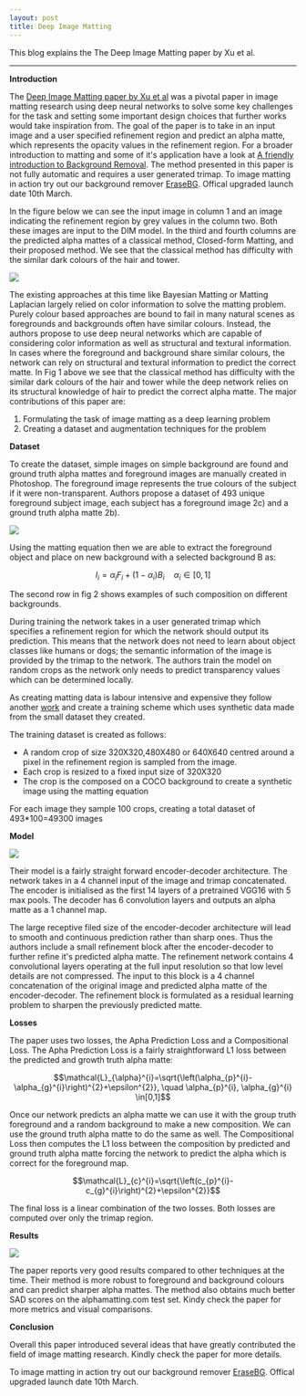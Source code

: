 ```yaml
---
layout: post
title: Deep Image Matting
---
```

This blog explains the The Deep Image Matting paper by Xu et al. 

---

**Introduction**

The [Deep Image Matting paper by Xu et al](https://arxiv.org/abs/1703.03872) was a pivotal paper in image matting research using deep neural networks to  solve some key challenges for the task and setting some important design choices that further works would take inspiration from. The goal of the paper is to take in an input image and a user specified refinement region and predict an alpha matte, which represents the opacity values in the refinement region. For a broader introduction to matting and some of it's application have a look at [A friendly introduction to Background Removal](https://bluesky314.github.io/bgremoval/). The method presented in this paper is not fully automatic and requires a user generated trimap. To image matting in action try out our background remover [EraseBG](erase.bg). Offical upgraded launch date 10th March.


In the figure below we can see the input image in column 1 and an image indicating the refinement region by grey values in the column two. Both these images are input to the DIM model. In the third and fourth columns are the predicted alpha mattes of a classical method, Closed-form Matting, and their proposed method. We see that the classical method has difficulty with the similar dark colours of the hair and tower. 

<img src="https://github.com/bluesky314/bluesky314.github.io/blob/master/images/DIM/DIMIntro.jpg?raw=true" >

The existing approaches at this time like Bayesian Matting or Matting Laplacian largely relied on color information to solve the matting problem. Purely colour based approaches are bound to fail in many natural scenes as foregrounds and backgrounds often have similar colours. Instead, the authors propose to use deep neural networks which are capable of considering color information as well as structural and textural information. In cases where the foreground and background share similar colours, the network can rely on structural and textural information to predict the correct matte. In Fig 1 above we see that the classical method has difficulty with the similar dark colours of the hair and tower while the deep network relies on its structural knowledge of hair to predict the correct alpha matte. The major contributions of this paper are:
1. Formulating the task of image matting as a deep learning problem
2. Creating a dataset and augmentation techniques for the problem


**Dataset**

To create the dataset, simple images on simple background are found and ground truth alpha mattes and foreground images are manually created in Photoshop. The foreground image represents the true colours of the subject if it were non-transparent. Authors propose a dataset of 493 unique foreground subject image, each subject has a foreground image 2c) and a ground truth alpha matte 2b).

<img src="https://github.com/bluesky314/bluesky314.github.io/blob/master/images/DIM/DIMData.jpg?raw=true" >

Using the matting equation then we are able to extract the foreground object and place on new background with a selected background B as:

$$I_{i}=\alpha_{i} F_{i}+\left(1-\alpha_{i}\right) B_{i} \quad \alpha_{i} \in[0,1]$$

The second row in fig 2 shows examples of such composition on different backgrounds. 

During training the network takes in a user generated trimap which specifies a refinement region for which the network should output its prediction. This means that the network does not need to learn about object classes like humans or dogs; the semantic information of the image is provided by the trimap to the network. The authors train the model on random crops as the network only needs to predict transparency values which can be determined locally. 

As creating matting data is labour intensive and expensive they follow another [work](https://link.springer.com/chapter/10.1007/978-3-642-33783-3_44) and create a training scheme which uses synthetic data made from the small dataset they created.

The training dataset is created as follows:
* A random crop of size 320X320,480X480 or 640X640 centred around a pixel in the refinement region is sampled from the image.
* Each crop is resized to a fixed input size of 320X320
* The crop is the composed on a COCO background to create a synthetic image using the matting equation

For each image they sample 100 crops, creating a total dataset of 493*100=49300 images

**Model**

<img src="https://github.com/bluesky314/bluesky314.github.io/blob/master/images/DIM/DIMModel.jpg?raw=true" >


Their model is a fairly straight forward encoder-decoder architecture. The network takes in a 4 channel input of the image and trimap concatenated. The encoder is initialised as the first 14 layers of a pretrained VGG16 with 5 max pools. The decoder has 6 convolution layers and outputs an alpha matte as a 1 channel map.

The large receptive filed size of the encoder-decoder architecture will lead to smooth and continuous prediction rather than sharp ones. Thus the authors include a small refinement block after the encoder-decoder to further refine it's predicted alpha matte. The refinement network contains 4 convolutional layers operating at the full input resolution so that low level details are not compressed. The input to this block is a 4 channel concatenation of the original image and predicted alpha matte of the encoder-decoder. The refinement block is formulated as a residual learning problem to sharpen the previously predicted matte.


**Losses**

The paper uses two losses, the Apha Prediction Loss and a Compositional Loss. 
The Apha Prediction Loss is a fairly straightforward L1 loss between the predicted and growth truth alpha matte:

$$\mathcal{L}_{\alpha}^{i}=\sqrt{\left(\alpha_{p}^{i}-\alpha_{g}^{i}\right)^{2}+\epsilon^{2}}, \quad \alpha_{p}^{i}, \alpha_{g}^{i} \in[0,1]$$

Once our network predicts an alpha matte we can use it with the group truth foreground and a random background to make a new composition. We can use the ground truth alpha matte to do the same as well. The  Compositional Loss then computes the L1 loss between the composition by predicted and ground truth alpha matte forcing the network to predict the alpha which is correct for the foreground map.

$$\mathcal{L}_{c}^{i}=\sqrt{\left(c_{p}^{i}-c_{g}^{i}\right)^{2}+\epsilon^{2}}$$

The final loss is a linear combination of the two losses. Both losses are computed over only the trimap region.

**Results**

<img src="https://github.com/bluesky314/bluesky314.github.io/blob/master/images/DIM/DIMResults.jpg?raw=true" >


The paper reports very good results compared to other techniques at the time. Their method is more robust to foreground and background colours and can predict sharper alpha mattes. The method also obtains much better SAD scores on the alphamatting.com test set. Kindy check the paper for more metrics and visual comparisons.


**Conclusion**

Overall this paper introduced several ideas that have greatly contributed the field of image matting research. Kindly check the paper for more details. 

To image matting in action try out our background remover [EraseBG](erase.bg). Offical upgraded launch date 10th March.


